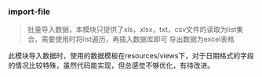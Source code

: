 ### import-file

> 批量导入数据，本模块只提供了xls，xlsx，txt，csv文件的读取为list集合，需要使用时将list遍历，再插入数据库即可
> 导出数据为excel表格


此模块导入数据时，使用的数据模板在resources/views下，对于日期格式的字段的情况比较特殊，虽然代码能实现，但总感觉不够优化，有待改进。